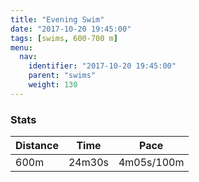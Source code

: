 ```yaml
---
title: "Evening Swim"
date: "2017-10-20 19:45:00"
tags: [swims, 600-700 m]
menu:
  nav:
    identifier: "2017-10-20 19:45:00"
    parent: "swims"
    weight: 130
---
```


### Stats

| Distance | Time | Pace |
|----------|------|------|
|600m|24m30s|4m05s/100m|
